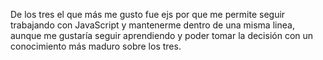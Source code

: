 De los tres el que más me gusto fue ejs por que me permite seguir trabajando con JavaScript y mantenerme dentro de una misma linea, aunque me gustaría seguir aprendiendo y poder tomar la decisión con un conocimiento más maduro sobre los tres.